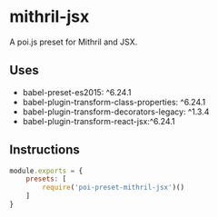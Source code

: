 # mithril-jsx
A poi.js preset for Mithril and JSX.

## Uses

* babel-preset-es2015: ^6.24.1
* babel-plugin-transform-class-properties: ^6.24.1
* babel-plugin-transform-decorators-legacy: ^1.3.4
* babel-plugin-transform-react-jsx:^6.24.1

## Instructions
```js
module.exports = {
    presets: [
        require('poi-preset-mithril-jsx')()
    ]
}
```
